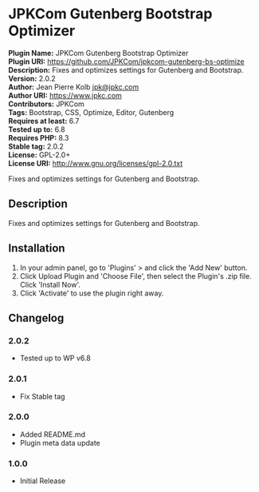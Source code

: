 # JPKCom Gutenberg Bootstrap Optimizer

**Plugin Name:** JPKCom Gutenberg Bootstrap Optimizer  
**Plugin URI:** https://github.com/JPKCom/jpkcom-gutenberg-bs-optimize  
**Description:** Fixes and optimizes settings for Gutenberg and Bootstrap.  
**Version:** 2.0.2  
**Author:** Jean Pierre Kolb <jpk@jpkc.com>  
**Author URI:** https://www.jpkc.com  
**Contributors:** JPKCom  
**Tags:** Bootstrap, CSS, Optimize, Editor, Gutenberg  
**Requires at least:** 6.7  
**Tested up to:** 6.8  
**Requires PHP:** 8.3  
**Stable tag:** 2.0.2  
**License:** GPL-2.0+  
**License URI:** http://www.gnu.org/licenses/gpl-2.0.txt

Fixes and optimizes settings for Gutenberg and Bootstrap.


## Description

Fixes and optimizes settings for Gutenberg and Bootstrap.


## Installation

1. In your admin panel, go to 'Plugins' > and click the 'Add New' button.
2. Click Upload Plugin and 'Choose File', then select the Plugin's .zip file. Click 'Install Now'.
3. Click 'Activate' to use the plugin right away.


## Changelog

### 2.0.2
* Tested up to WP v6.8

### 2.0.1
* Fix Stable tag

### 2.0.0
* Added README.md
* Plugin meta data update

### 1.0.0
* Initial Release
